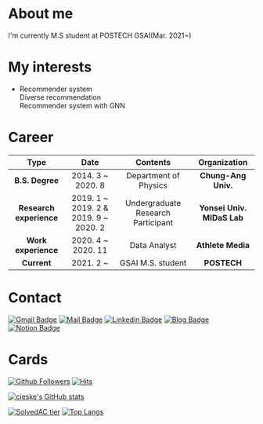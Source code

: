 # About me

I'm currently M.S student at POSTECH GSAI(Mar. 2021~)


# My interests
- Recommender system  
  Diverse recommendation  
  Recommender system with GNN

# Career
| **Type** | **Date** | **Contents** | **Organization** |
|:--------:|:--------:|:--------:|:--------:|
| **B.S. Degree** | 2014. 3 ~ 2020. 8 | Department of Physics | **Chung-Ang Univ.** |
| **Research experience** | 2019. 1 ~ 2019. 2 & 2019. 9 ~ 2020. 2 | Undergraduate Research Participant | **Yonsei Univ. MIDaS Lab** |
| **Work experience** | 2020. 4 ~ 2020. 11 | Data Analyst | **Athlete Media** |
| **Current** | 2021. 2 ~ | GSAI M.S. student | **POSTECH** |


# Contact
[![Gmail Badge](https://img.shields.io/badge/Gmail-d14836?style=flat-square&logo=Gmail&logoColor=white&link=mailto:cieske123@gmail.com)](mailto:cieske123@gmail.com)
[![Mail Badge](https://img.shields.io/badge/-School%20mail-d14836?style=flat-square&logo=Minutemailer&logoColor=white&link=mailto:cskwak@postech.ac.kr)](mailto:cskwak@postech.ac.kr)
[![Linkedin Badge](https://img.shields.io/badge/-LinkedIn-blue?style=flat-square&logo=Linkedin&logoColor=white&link=https://www.linkedin.com/in/changsoo-kwak-b07703194/)](https://www.linkedin.com/in/changsoo-kwak-b07703194/)
[![Blog Badge](http://img.shields.io/badge/-Blog-black?style=flat-square&logo=github&link=https://cieske.tistory.com/)](https://cieske.tistory.com/)
[![Notion Badge](http://img.shields.io/badge/-Notion-black?style=flat-square&logo=Notion&link=https://www.notion.so/cieske/10497a936fa84b089c721e741e74dddb?v=c4b9251a8828469aa366b2bc9c0401c5)](https://www.notion.so/cieske/Recommender-systems-paper-with-brief-summary-171cd4a126774cf6895f2edfb3b21e7c)


# Cards

[![Github Followers](https://img.shields.io/github/followers/cieske?color=06d6a0&label=Github%20Followers&style=for-the-badge)](https://github.com/cieske?tab=followers)
[![Hits](https://hits.seeyoufarm.com/api/count/incr/badge.svg?url=https%3A%2F%2Fgithub.com%2Fcieske&count_bg=%2379C83D&title_bg=%23555555&icon=&icon_color=%23E7E7E7&title=HITS&edge_flat=false)](https://hits.seeyoufarm.com)


[![cieske's GitHub stats](https://github-readme-stats.vercel.app/api?username=cieske&show_icons=true&theme=radical)](https://github.com/anuraghazra/github-readme-stats)

[![SolvedAC tier](http://mazassumnida.wtf/api/v2/generate_badge?boj=cieske)](https://solved.ac/cieske)
[![Top Langs](https://github-readme-stats.vercel.app/api/top-langs/?username=cieske&layout=compact&hide=Visual%20Basic)](https://github.com/anuraghazra/github-readme-stats)
